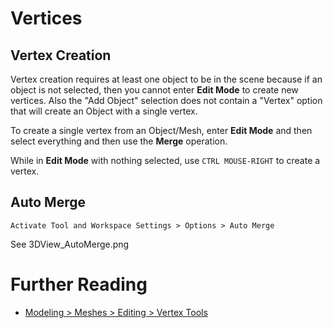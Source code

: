 # Vertices

## Vertex Creation

Vertex creation requires at least one object to be in the scene because if an object is not selected, then you cannot enter **Edit Mode** to create new vertices. Also the "Add Object" selection does not contain a "Vertex" option that will create an Object with a single vertex.

To create a single vertex from an Object/Mesh, enter **Edit Mode** and then select everything and then use the **Merge** operation.

While in **Edit Mode** with nothing selected, use `CTRL MOUSE-RIGHT` to create a vertex.

## Auto Merge

    Activate Tool and Workspace Settings > Options > Auto Merge

See 3DView_AutoMerge.png

# Further Reading
- [Modeling > Meshes > Editing > Vertex Tools](https://docs.blender.org/manual/en/latest/modeling/meshes/editing/vertex/index.html)

